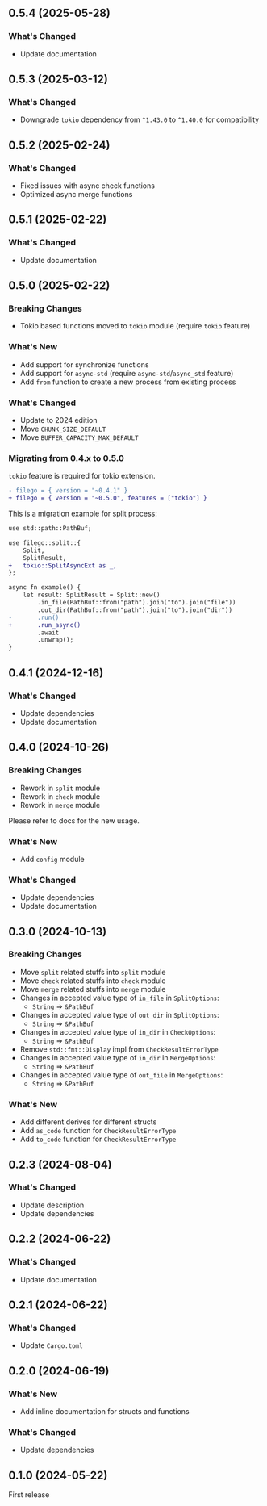 ## 0.5.4 (2025-05-28)

### What's Changed

- Update documentation

## 0.5.3 (2025-03-12)

### What's Changed

- Downgrade `tokio` dependency from `^1.43.0` to `^1.40.0` for compatibility

## 0.5.2 (2025-02-24)

### What's Changed

- Fixed issues with async check functions
- Optimized async merge functions

## 0.5.1 (2025-02-22)

### What's Changed

- Update documentation

## 0.5.0 (2025-02-22)

### Breaking Changes

- Tokio based functions moved to `tokio` module (require `tokio` feature)

### What's New

- Add support for synchronize functions
- Add support for `async-std` (require `async-std`/`async_std` feature)
- Add `from` function to create a new process from existing process

### What's Changed

- Update to 2024 edition
- Move `CHUNK_SIZE_DEFAULT`
- Move `BUFFER_CAPACITY_MAX_DEFAULT`

### Migrating from 0.4.x to 0.5.0

`tokio` feature is required for tokio extension.

```diff
- filego = { version = "~0.4.1" }
+ filego = { version = "~0.5.0", features = ["tokio"] }
```

This is a migration example for split process:

```diff
use std::path::PathBuf;

use filego::split::{
    Split, 
    SplitResult, 
+   tokio::SplitAsyncExt as _,
};

async fn example() {
    let result: SplitResult = Split::new()
        .in_file(PathBuf::from("path").join("to").join("file"))
        .out_dir(PathBuf::from("path").join("to").join("dir"))
-       .run()
+       .run_async()
        .await
        .unwrap();
}
```

## 0.4.1 (2024-12-16)

### What's Changed

- Update dependencies
- Update documentation

## 0.4.0 (2024-10-26)

### Breaking Changes

- Rework in `split` module
- Rework in `check` module
- Rework in `merge` module

Please refer to docs for the new usage.

### What's New

- Add `config` module

### What's Changed

- Update dependencies
- Update documentation

## 0.3.0 (2024-10-13)

### Breaking Changes

- Move `split` related stuffs into `split` module
- Move `check` related stuffs into `check` module
- Move `merge` related stuffs into `merge` module
- Changes in accepted value type of `in_file` in `SplitOptions`:
    - `String` => `&PathBuf`
- Changes in accepted value type of `out_dir` in `SplitOptions`:
    - `String` => `&PathBuf`
- Changes in accepted value type of `in_dir` in `CheckOptions`:
    - `String` => `&PathBuf`
- Remove `std::fmt::Display` impl from `CheckResultErrorType`
- Changes in accepted value type of `in_dir` in `MergeOptions`:
    - `String` => `&PathBuf`
- Changes in accepted value type of `out_file` in `MergeOptions`:
    - `String` => `&PathBuf`

### What's New

- Add different derives for different structs
- Add `as_code` function for `CheckResultErrorType`
- Add `to_code` function for `CheckResultErrorType`

## 0.2.3 (2024-08-04)

### What's Changed

- Update description
- Update dependencies

## 0.2.2 (2024-06-22)

### What's Changed

- Update documentation

## 0.2.1 (2024-06-22)

### What's Changed

- Update `Cargo.toml`

## 0.2.0 (2024-06-19)

### What's New

- Add inline documentation for structs and functions

### What's Changed

- Update dependencies

## 0.1.0 (2024-05-22)

First release
